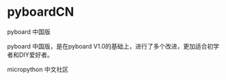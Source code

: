 # pyboardCN
pyboard 中国版

pyboard 中国版，是在pyboard V1.0的基础上，进行了多个改进，更加适合初学者和DIY爱好者。



micropython 中文社区

